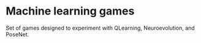 # Machine learning games
Set of games designed to experiment with QLearning, Neuroevolution, and PoseNet.

